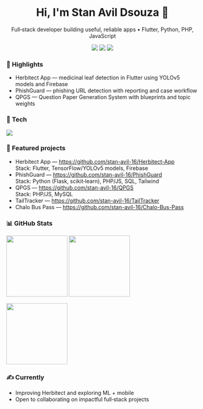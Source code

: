 <h1 align="center">Hi, I'm Stan Avil Dsouza 👋</h1>
<p align="center">Full‑stack developer building useful, reliable apps • Flutter, Python, PHP, JavaScript</p>

<p align="center">
  <a href="mailto:avilstan1@gmail.com"><img src="https://img.shields.io/badge/Email-avilstan1%40gmail.com-blue?style=for-the-badge"></a>
  <a href="[https://www.linkedin.com/in/stan-avil-dsouza-16](https://www.linkedin.com/in/stan-avil-dsouza16/)"><img src="https://img.shields.io/badge/LinkedIn-Stan%20Avil%20Dsouza-0A66C2?style=for-the-badge&logo=linkedin&logoColor=white"></a>
  <a href="https://github.com/stan-avil-16?tab=repositories"><img src="https://img.shields.io/badge/GitHub-@stan--avil--16-181717?style=for-the-badge&logo=github&logoColor=white"></a>
</p>

### 🚀 Highlights
- Herbitect App — medicinal leaf detection in Flutter using YOLOv5 models and Firebase
- PhishGuard — phishing URL detection with reporting and case workflow
- QPGS — Question Paper Generation System with blueprints and topic weights

### 🧰 Tech
<p>
  <img src="https://skillicons.dev/icons?i=python,dart,flutter,js,php,java,cs,cpp,flask,tensorflow,html,css,tailwind,bootstrap,firebase,mysql,mongodb,git&perline=9" />
</p>

### 🔗 Featured projects
- Herbitect App — https://github.com/stan-avil-16/Herbitect-App  
  Stack: Flutter, TensorFlow/YOLOv5 models, Firebase
- PhishGuard — https://github.com/stan-avil-16/PhishGuard  
  Stack: Python (Flask, scikit‑learn), PHP/JS, SQL, Tailwind
- QPGS — https://github.com/stan-avil-16/QPGS  
  Stack: PHP/JS, MySQL
- TailTracker — https://github.com/stan-avil-16/TailTracker
- Chalo Bus Pass — https://github.com/stan-avil-16/Chalo-Bus-Pass

### 📊 GitHub Stats
<p>
  <img height="160" src="https://github-readme-stats-sigma-five.vercel.app/api?username=stan-avil-16&show_icons=true&theme=tokyonight&hide_border=true&cache_seconds=21600" />
  <img height="160" src="https://github-readme-stats-sigma-five.vercel.app/api/top-langs/?username=stan-avil-16&layout=compact&theme=tokyonight&hide_border=true&cache_seconds=21600" />
</p>
<p>
  <img height="160" src="https://streak-stats.demolab.com?user=stan-avil-16&theme=tokyonight&hide_border=true" />
</p>

### ✍️ Currently
- Improving Herbitect and exploring ML + mobile
- Open to collaborating on impactful full‑stack projects
